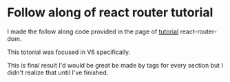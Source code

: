# Follow along of react router tutorial

I made the follow along code provided in the page of [tutorial](https://reactrouter.com/en/main/start/tutorial) react-router-dom.

This totorial was focused in V6 specifically. 

This is final result I'd would be great be made by tags for every section but I didn't realize that until I've finished.